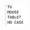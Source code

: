 <img src="https://github.com/hiranfbcj/function5-inline-lambda-expression/blob/main/readme.png" width=70>
